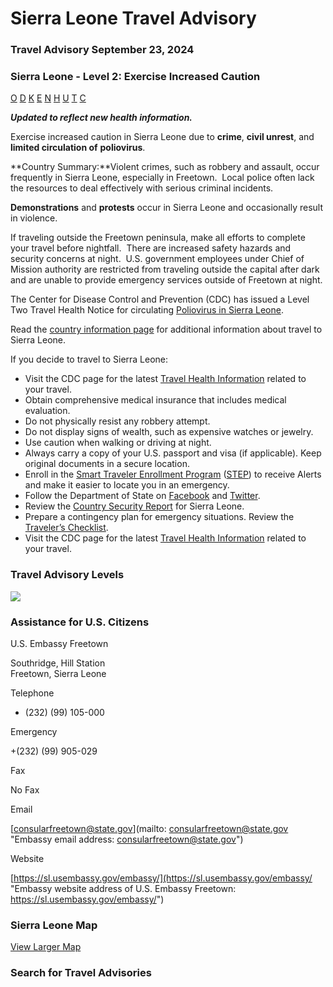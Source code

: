 # Sierra Leone Travel Advisory

### Travel Advisory September 23, 2024

### Sierra Leone - Level 2: Exercise Increased Caution

[O](javascript:void(0); "Tool Tip: Other")
[D](javascript:void(0); "Tool Tip: Wrongful Detention")
[K](javascript:void(0); "Tool Tip: Kidnap and Hostage")
[E](javascript:void(0); "Tool Tip: Event")
[N](javascript:void(0); "Tool Tip: Disaster")
[H](javascript:void(0); "Tool Tip: Health")
[U](javascript:void(0); "Tool Tip: Civil Unrest")
[T](javascript:void(0); "Tool Tip: Terrorism")
[C](javascript:void(0); "Tool Tip: Crimes")

***Updated to reflect new health information.***

Exercise increased caution in Sierra Leone due to **crime**, **civil unrest**, and **limited circulation of** **poliovirus**.

**Country Summary:**Violent crimes, such as robbery and assault, occur frequently in Sierra Leone, especially in Freetown.  Local police often lack the resources to deal effectively with serious criminal incidents.

**Demonstrations** and **protests** occur in Sierra Leone and occasionally result in violence.

If traveling outside the Freetown peninsula, make all efforts to complete your travel before nightfall.  There are increased safety hazards and security concerns at night.  U.S. government employees under Chief of Mission authority are restricted from traveling outside the capital after dark and are unable to provide emergency services outside of Freetown at night.

The Center for Disease Control and Prevention (CDC) has issued a Level Two Travel Health Notice for circulating [Poliovirus in Sierra Leone](https://wwwnc.cdc.gov/travel/notices/level2/global-polio).

Read the [country information page](https://travel.state.gov/content/travel/en/international-travel/International-Travel-Country-Information-Pages/SierraLeone.html) for additional information about travel to Sierra Leone.

If you decide to travel to Sierra Leone:

* Visit the CDC page for the latest [Travel Health Information](https://wwwnc.cdc.gov/travel/destinations/traveler/none/sierra-leone?s_cid=ncezid-dgmq-travel-single-001) related to your travel.
* Obtain comprehensive medical insurance that includes medical evaluation.
* Do not physically resist any robbery attempt.
* Do not display signs of wealth, such as expensive watches or jewelry.
* Use caution when walking or driving at night.
* Always carry a copy of your U.S. passport and visa (if applicable). Keep original documents in a secure location.
* Enroll in the [Smart Traveler Enrollment Program](https://step.state.gov/step/) ([STEP](http://step.state.gov/)) to receive Alerts and make it easier to locate you in an emergency.
* Follow the Department of State on [Facebook](http://www.facebook.com/travelgov) and [Twitter](http://www.twitter.com/travelgov).
* Review the [Country Security Report](https://www.osac.gov/Content/Browse/Report?subContentTypes=Country%20Security%20Report) for Sierra Leone.
* Prepare a contingency plan for emergency situations. Review the [Traveler’s Checklist](https://travel.state.gov/content/passports/en/go/checklist.html).
* Visit the CDC page for the latest [Travel Health Information](https://wwwnc.cdc.gov/travel/destinations/list) related to your travel.

### Travel Advisory Levels

[![](/content/dam/NEWTravelAssets/images/travel-levelv1.svg)](/content/travel/en/international-travel/before-you-go/about-our-new-products.html "Travel Advisory Levels")

### Assistance for U.S. Citizens

U.S. Embassy Freetown

Southridge, Hill Station  
Freetown, Sierra Leone

Telephone

+ (232) (99) 105-000

Emergency

+(232) (99) 905-029

Fax

No Fax

Email

[consularfreetown@state.gov](mailto: consularfreetown@state.gov "Embassy email address: consularfreetown@state.gov")

Website

[https://sl.usembassy.gov/embassy/](https://sl.usembassy.gov/embassy/ "Embassy website address of U.S. Embassy Freetown: https://sl.usembassy.gov/embassy/")

### Sierra Leone Map

[View Larger Map](https://travelmaps.state.gov/TSGMap/?extent=-15.840279154,6.295762965,-7.825718738,10.435826223 "Map of Sierra Leone")



### Search for Travel Advisories